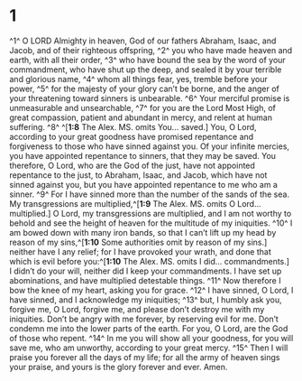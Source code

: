 # 1 
^1^ O LORD Almighty in heaven, God of our fathers Abraham, Isaac, and Jacob, and of their righteous offspring, ^2^ you who have made heaven and earth, with all their order, ^3^ who have bound the sea by the word of your commandment, who have shut up the deep, and sealed it by your terrible and glorious name, ^4^ whom all things fear, yes, tremble before your power, ^5^ for the majesty of your glory can’t be borne, and the anger of your threatening toward sinners is unbearable. ^6^ Your merciful promise is unmeasurable and unsearchable, ^7^ for you are the Lord Most High, of great compassion, patient and abundant in mercy, and relent at human suffering. ^8^ ^[**1:8** The Alex. MS. omits You... saved.] You, O Lord, according to your great goodness have promised repentance and forgiveness to those who have sinned against you. Of your infinite mercies, you have appointed repentance to sinners, that they may be saved. You therefore, O Lord, who are the God of the just, have not appointed repentance to the just, to Abraham, Isaac, and Jacob, which have not sinned against you, but you have appointed repentance to me who am a sinner. ^9^ For I have sinned more than the number of the sands of the sea. My transgressions are multiplied,^[**1:9** The Alex. MS. omits O Lord... multiplied.] O Lord, my transgressions are multiplied, and I am not worthy to behold and see the height of heaven for the multitude of my iniquities. ^10^ I am bowed down with many iron bands, so that I can’t lift up my head by reason of my sins,^[**1:10** Some authorities omit by reason of my sins.] neither have I any relief; for I have provoked your wrath, and done that which is evil before you:^[**1:10** The Alex. MS. omits I did... commandments.] I didn’t do your will, neither did I keep your commandments. I have set up abominations, and have multiplied detestable things. ^11^ Now therefore I bow the knee of my heart, asking you for grace. ^12^ I have sinned, O Lord, I have sinned, and I acknowledge my iniquities; ^13^ but, I humbly ask you, forgive me, O Lord, forgive me, and please don’t destroy me with my iniquities. Don’t be angry with me forever, by reserving evil for me. Don’t condemn me into the lower parts of the earth. For you, O Lord, are the God of those who repent. ^14^ In me you will show all your goodness, for you will save me, who am unworthy, according to your great mercy. ^15^ Then I will praise you forever all the days of my life; for all the army of heaven sings your praise, and yours is the glory forever and ever. Amen. 
   
